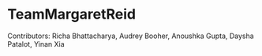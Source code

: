 # TeamMargaretReid

Contributors:  Richa Bhattacharya, Audrey Booher, Anoushka Gupta, Daysha Patalot, Yinan Xia
